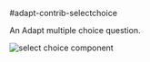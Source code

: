 #adapt-contrib-selectchoice

An Adapt multiple choice question.

<img src="https://dl.dropboxusercontent.com/u/12063334/nacho/adapt-contrib-selectchoice/selectchoice-full.jpg" alt="select choice component">
